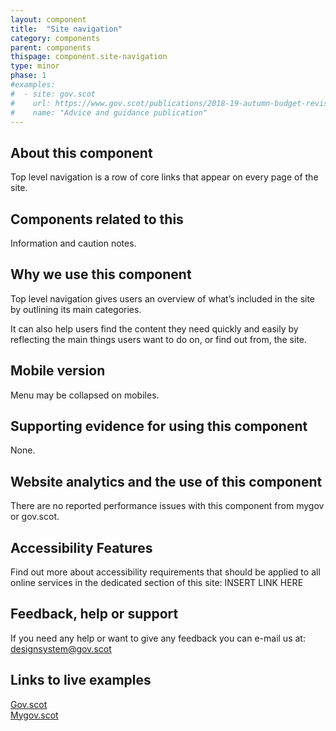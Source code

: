 ```yaml
---
layout: component
title:  "Site navigation"
category: components
parent: components
thispage: component.site-navigation
type: minor
phase: 1
#examples:
#  - site: gov.scot
#    url: https://www.gov.scot/publications/2018-19-autumn-budget-revision-supporting-document/
#    name: "Advice and guidance publication"
---
```


## About this component
Top level navigation is a row of core links that appear on every page of the site.

## Components related to this
Information and caution notes.

## Why we use this component
Top level navigation gives users an overview of what’s included in the site by outlining its main categories.

It can also help users find the content they need quickly and easily by reflecting the main things users want to do on, or find out from, the site.   

## Mobile version
Menu may be collapsed on mobiles.  

## Supporting evidence for using this component
None.

## Website analytics and the use of this component
There are no reported performance issues with this component from mygov or gov.scot.  

## Accessibility Features
Find out more about accessibility requirements that should be applied to all online services in the dedicated section of this site: INSERT LINK HERE

## Feedback, help or support
If you need any help or want to give any feedback you can e-mail us at:
[designsystem@gov.scot](mailto:designsystem@gov.scot)

## Links to live examples

[Gov.scot](https://www.gov.scot/)  
[Mygov.scot](https://www.mygov.scot)
